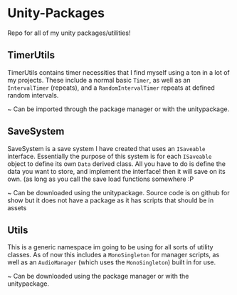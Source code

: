 # Unity-Packages
Repo for all of my unity packages/utilities!

## TimerUtils
TimerUtils contains timer necessities that I find myself using a ton in a lot of my projects. 
These include a normal basic `Timer`, as well as an `IntervalTimer` (repeats), and a `RandomIntervalTimer` repeats at defined random intervals.

~ Can be imported through the package manager or with the unitypackage.

## SaveSystem
SaveSystem is a save system I have created that uses an `ISaveable` interface.
Essentially the purpose of this system is for each `ISaveable` object to define its own `Data` derived class.
All you have to do is define the data you want to store, and implement the interface! then it will save on its own. (as long as you call the save load functions somewhere :P

~ Can be downloaded using the unitypackage. Source code is on github for show but it does not have a package as it has scripts that should be in assets

## Utils
This is a generic namespace im going to be using for all sorts of utility classes.
As of now this includes a `MonoSingleton` for manager scripts, as well as an `AudioManager` (which uses the `MonoSingleton`) built in for use.

~ Can be downloaded using the package manager or with the unitypackage.

